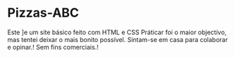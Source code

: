 # Pizzas-ABC


Este ]e um site básico feito com HTML e CSS Práticar foi o maior objectivo, mas tentei deixar o mais bonito possível. Sintam-se em casa para colaborar e opinar.! Sem fins comerciais.!
